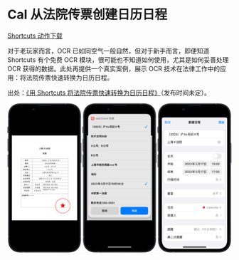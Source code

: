 # Cal 从法院传票创建日历日程

[Shortcuts 动作下载](https://www.icloud.com/shortcuts/43593d94a23349139c10aca840cf3456)

对于老玩家而言，OCR 已如同空气一般自然，但对于新手而言，即便知道 Shortcuts 有个免费 OCR 模块，很可能也不知道如何使用，尤其是如何妥善处理 OCR 获得的数据。此处再提供一个真实案例，展示 OCR 技术在法律工作中的应用：将法院传票快速转换为日历日程。

出处：[《用 Shortcuts 将法院传票快速转换为日历日程》](https://utgd.net/)（发布时间未定）。

![title](img.png)